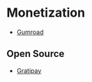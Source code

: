 # Monetization


- [Gumroad](https://gumroad.com/)

## Open Source

- [Gratipay](https://gratipay.com/)
